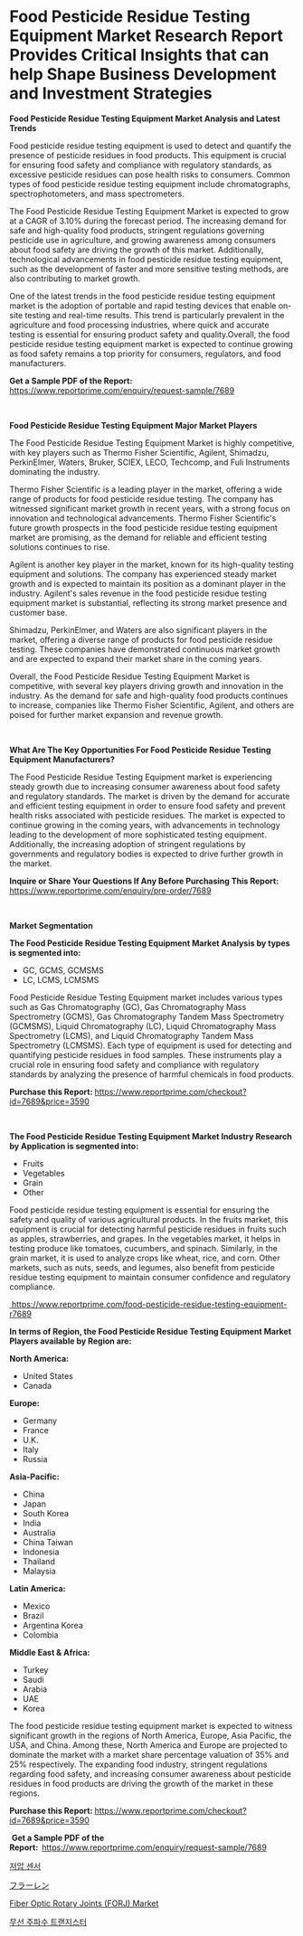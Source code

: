<p><h1>Food Pesticide Residue Testing Equipment Market Research Report Provides Critical Insights that can help Shape Business Development and Investment Strategies</h1></p><p><strong>Food Pesticide Residue Testing Equipment Market Analysis and Latest Trends</strong></p>
<p><p>Food pesticide residue testing equipment is used to detect and quantify the presence of pesticide residues in food products. This equipment is crucial for ensuring food safety and compliance with regulatory standards, as excessive pesticide residues can pose health risks to consumers. Common types of food pesticide residue testing equipment include chromatographs, spectrophotometers, and mass spectrometers.</p><p>The Food Pesticide Residue Testing Equipment Market is expected to grow at a CAGR of 3.10% during the forecast period. The increasing demand for safe and high-quality food products, stringent regulations governing pesticide use in agriculture, and growing awareness among consumers about food safety are driving the growth of this market. Additionally, technological advancements in food pesticide residue testing equipment, such as the development of faster and more sensitive testing methods, are also contributing to market growth.</p><p>One of the latest trends in the food pesticide residue testing equipment market is the adoption of portable and rapid testing devices that enable on-site testing and real-time results. This trend is particularly prevalent in the agriculture and food processing industries, where quick and accurate testing is essential for ensuring product safety and quality.Overall, the food pesticide residue testing equipment market is expected to continue growing as food safety remains a top priority for consumers, regulators, and food manufacturers.</p></p>
<p><strong>Get a Sample PDF of the Report:&nbsp;</strong> <a href="https://www.reportprime.com/enquiry/request-sample/7689">https://www.reportprime.com/enquiry/request-sample/7689</a></p>
<p>&nbsp;</p>
<p><strong>Food Pesticide Residue Testing Equipment Major Market Players</strong></p>
<p><p>The Food Pesticide Residue Testing Equipment Market is highly competitive, with key players such as Thermo Fisher Scientific, Agilent, Shimadzu, PerkinElmer, Waters, Bruker, SCIEX, LECO, Techcomp, and Fuli Instruments dominating the industry.</p><p>Thermo Fisher Scientific is a leading player in the market, offering a wide range of products for food pesticide residue testing. The company has witnessed significant market growth in recent years, with a strong focus on innovation and technological advancements. Thermo Fisher Scientific's future growth prospects in the food pesticide residue testing equipment market are promising, as the demand for reliable and efficient testing solutions continues to rise.</p><p>Agilent is another key player in the market, known for its high-quality testing equipment and solutions. The company has experienced steady market growth and is expected to maintain its position as a dominant player in the industry. Agilent's sales revenue in the food pesticide residue testing equipment market is substantial, reflecting its strong market presence and customer base.</p><p>Shimadzu, PerkinElmer, and Waters are also significant players in the market, offering a diverse range of products for food pesticide residue testing. These companies have demonstrated continuous market growth and are expected to expand their market share in the coming years.</p><p>Overall, the Food Pesticide Residue Testing Equipment Market is competitive, with several key players driving growth and innovation in the industry. As the demand for safe and high-quality food products continues to increase, companies like Thermo Fisher Scientific, Agilent, and others are poised for further market expansion and revenue growth.</p></p>
<p>&nbsp;</p>
<p><strong>What Are The Key Opportunities For Food Pesticide Residue Testing Equipment Manufacturers?</strong></p>
<p><p>The Food Pesticide Residue Testing Equipment market is experiencing steady growth due to increasing consumer awareness about food safety and regulatory standards. The market is driven by the demand for accurate and efficient testing equipment in order to ensure food safety and prevent health risks associated with pesticide residues. The market is expected to continue growing in the coming years, with advancements in technology leading to the development of more sophisticated testing equipment. Additionally, the increasing adoption of stringent regulations by governments and regulatory bodies is expected to drive further growth in the market.</p></p>
<p><strong>Inquire or Share Your Questions If Any Before Purchasing This Report:</strong> <a href="https://www.reportprime.com/enquiry/pre-order/7689">https://www.reportprime.com/enquiry/pre-order/7689</a></p>
<p>&nbsp;</p>
<p><strong>Market Segmentation</strong></p>
<p><strong>The Food Pesticide Residue Testing Equipment Market Analysis by types is segmented into:</strong></p>
<p><ul><li>GC, GCMS, GCMSMS</li><li>LC, LCMS, LCMSMS</li></ul></p>
<p><p>Food Pesticide Residue Testing Equipment market includes various types such as Gas Chromatography (GC), Gas Chromatography Mass Spectrometry (GCMS), Gas Chromatography Tandem Mass Spectrometry (GCMSMS), Liquid Chromatography (LC), Liquid Chromatography Mass Spectrometry (LCMS), and Liquid Chromatography Tandem Mass Spectrometry (LCMSMS). Each type of equipment is used for detecting and quantifying pesticide residues in food samples. These instruments play a crucial role in ensuring food safety and compliance with regulatory standards by analyzing the presence of harmful chemicals in food products.</p></p>
<p><strong>Purchase this Report:&nbsp;</strong><a href="https://www.reportprime.com/checkout?id=7689&price=3590">https://www.reportprime.com/checkout?id=7689&price=3590</a></p>
<p>&nbsp;</p>
<p><strong>The Food Pesticide Residue Testing Equipment Market Industry Research by Application is segmented into:</strong></p>
<p><ul><li>Fruits</li><li>Vegetables</li><li>Grain</li><li>Other</li></ul></p>
<p><p>Food pesticide residue testing equipment is essential for ensuring the safety and quality of various agricultural products. In the fruits market, this equipment is crucial for detecting harmful pesticide residues in fruits such as apples, strawberries, and grapes. In the vegetables market, it helps in testing produce like tomatoes, cucumbers, and spinach. Similarly, in the grain market, it is used to analyze crops like wheat, rice, and corn. Other markets, such as nuts, seeds, and legumes, also benefit from pesticide residue testing equipment to maintain consumer confidence and regulatory compliance.</p></p>
<p><a href="https://www.reportprime.com/food-pesticide-residue-testing-equipment-r7689">&nbsp;https://www.reportprime.com/food-pesticide-residue-testing-equipment-r7689</a></p>
<p><strong>In terms of Region, the Food Pesticide Residue Testing Equipment Market Players available by Region are:</strong></p>
<p>
    <p> <strong> North America: </strong>
        <ul>
            <li>United States</li>
            <li>Canada</li>
        </ul>
        </p> 
    <p> <strong> Europe: </strong>
        <ul>
            <li>Germany</li>
            <li>France</li>
            <li>U.K.</li>
            <li>Italy</li>
            <li>Russia</li>
        </ul>
        </p> 
    <p> <strong> Asia-Pacific: </strong>
        <ul>
            <li>China</li>
            <li>Japan</li>
            <li>South Korea</li>
            <li>India</li>
            <li>Australia</li>
            <li>China Taiwan</li>
            <li>Indonesia</li>
            <li>Thailand</li>
            <li>Malaysia</li>
        </ul>
        </p> 
    <p> <strong> Latin America: </strong>
        <ul>
            <li>Mexico</li>
            <li>Brazil</li>
            <li>Argentina Korea</li>
            <li>Colombia</li>
        </ul>
        </p> 
    <p> <strong> Middle East & Africa: </strong>
        <ul>
            <li>Turkey</li>
            <li>Saudi</li>
            <li>Arabia</li>
            <li>UAE</li>
            <li>Korea</li>
        </ul>
    </p>
    </p>
<p><p>The food pesticide residue testing equipment market is expected to witness significant growth in the regions of North America, Europe, Asia Pacific, the USA, and China. Among these, North America and Europe are projected to dominate the market with a market share percentage valuation of 35% and 25% respectively. The expanding food industry, stringent regulations regarding food safety, and increasing consumer awareness about pesticide residues in food products are driving the growth of the market in these regions.</p></p>
<p><strong>Purchase this Report: </strong><a href="https://www.reportprime.com/checkout?id=7689&price=3590">https://www.reportprime.com/checkout?id=7689&price=3590</a></p>
<p>&nbsp;<strong>Get a Sample PDF of the Report:&nbsp;&nbsp;</strong><a href="https://www.reportprime.com/enquiry/request-sample/7689">https://www.reportprime.com/enquiry/request-sample/7689</a></p>
<p><strong></strong></p>
<p><p><a href="https://github.com/Elenrrera7685/Market-Research-Report-List-1/blob/main/611354926797.md">저압 센서</a></p><p><a href="https://github.com/ReyesKohler20231/Market-Research-Report-List-1/blob/main/737251426865.md">フラーレン</a></p><p><a href="https://github.com/Whitneyboyettebo9kiw7yr13/Market-Research-Report-List-2/blob/main/fiber-optic-rotary-joints-forj-market.md">Fiber Optic Rotary Joints (FORJ) Market</a></p><p><a href="https://github.com/sammyUltyylrich9067856/Market-Research-Report-List-1/blob/main/899426726800.md">무선 주파수 트랜지스터</a></p></p>